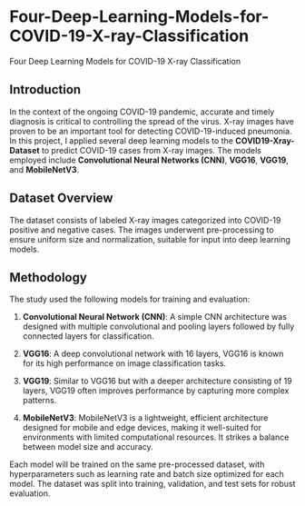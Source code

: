 # Four-Deep-Learning-Models-for-COVID-19-X-ray-Classification
Four Deep Learning Models for COVID-19 X-ray Classification

## Introduction
In the context of the ongoing COVID-19 pandemic, accurate and timely diagnosis is critical to controlling the spread of the virus. X-ray images have proven to be an important tool for detecting COVID-19-induced pneumonia. In this project, I applied several deep learning models to the **COVID19-Xray-Dataset** to predict COVID-19 cases from X-ray images. The models employed include **Convolutional Neural Networks (CNN)**, **VGG16**, **VGG19**, and **MobileNetV3**.

## Dataset Overview
The dataset consists of labeled X-ray images categorized into COVID-19 positive and negative cases. The images underwent pre-processing to ensure uniform size and normalization, suitable for input into deep learning models.

## Methodology
The study used the following models for training and evaluation:

1. **Convolutional Neural Network (CNN)**: A simple CNN architecture was designed with multiple convolutional and pooling layers followed by fully connected layers for classification.
   
2. **VGG16**: A deep convolutional network with 16 layers, VGG16 is known for its high performance on image classification tasks.
   
3. **VGG19**: Similar to VGG16 but with a deeper architecture consisting of 19 layers, VGG19 often improves performance by capturing more complex patterns.
   
4. **MobileNetV3**: MobileNetV3 is a lightweight, efficient architecture designed for mobile and edge devices, making it well-suited for environments with limited computational resources. It strikes a balance between model size and accuracy.

Each model will be trained on the same pre-processed dataset, with hyperparameters such as learning rate and batch size optimized for each model. The dataset was split into training, validation, and test sets for robust evaluation.
